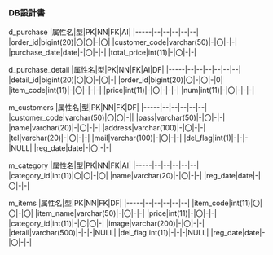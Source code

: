 ### DB設計書

d_purchase
|属性名|型|PK|NN|FK|AI|
|-----|--|--|--|--|--|
|order_id|bigint(20)|〇|〇|-|〇|
|customer_code|varchar(50)|-|〇|-|-|
|purchase_date|date|-|〇|-|-|
|total_price|int(11)|-|〇|-|-|

d_purchase_detail
|属性名|型|PK|NN|FK|AI|DF|
|-----|--|--|--|--|--|--|
|detail_id|bigint(20)|〇|〇|-|〇|-|
|order_id|bigint(20)|〇|-|〇|-|0|
|item_code|int(11)|-|〇|-|-|-|
|price|int(11)|-|〇|-|-|-|
|num|int(11)|-|〇|-|-|-|

m_customers
|属性名|型|PK|NN|FK|DF|
|-----|--|--|--|--|--|
|customer_code|varchar(50)|〇|〇|-||
|pass|varchar(50)|-|〇|-|-|
|name|varchar(20)|-|〇|-|-|
|address|varchar(100)|-|〇|-|-|
|tel|varchar(20)|-|〇|-|-|
|mail|varchar(100)|-|〇|-|-|
|del_flag|int(1)|-|-|-|NULL|
|reg_date|date|-|〇|-|-|

m_category
|属性名|型|PK|NN|FK|AI|
|-----|--|--|--|--|--|
|category_id|int(11)|〇|〇|-|〇|
|name|varchar(20)|-|〇|-|-|
|reg_date|date|-|〇|-|-|

m_items
|属性名|型|PK|NN|FK|DF|
|-----|--|--|--|--|--|
|item_code|int(11)|〇|〇|-|〇|
|item_name|varchar(50)|-|〇|-|-|
|price|int(11)|-|〇|-|-|
|category_id|int(11)|-|〇|〇|-|
|image|varchar(200)|-|〇|-|-|
|detail|varchar(500)|-|-|-|NULL|
|del_flag|int(11)|-|-|-|NULL|
|reg_date|date|-|〇|-|-|
